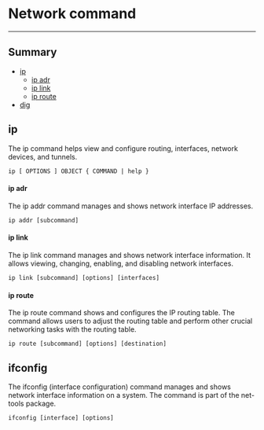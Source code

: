 # Network command
---
## Summary
- [ip](#ip)
    - [ip adr](#ip-adr)
    - [ip link](#ip-link)
    - [ip route](#ip-route)
- [dig](#dig)
## ip
The ip command helps view and configure routing, interfaces, network devices, and tunnels.
```
ip [ OPTIONS ] OBJECT { COMMAND | help }
```
#### ip adr
The ip addr command manages and shows network interface IP addresses.
```
ip addr [subcommand]
```
#### ip link
The ip link command manages and shows network interface information. It allows viewing, changing, enabling, and disabling network interfaces.
```
ip link [subcommand] [options] [interfaces]
```
#### ip route
The ip route command shows and configures the IP routing table. The command allows users to adjust the routing table and perform other crucial networking tasks with the routing table.
```
ip route [subcommand] [options] [destination]
```
## ifconfig
The ifconfig (interface configuration) command manages and shows network interface information on a system. The command is part of the net-tools package.
```
ifconfig [interface] [options]
```
